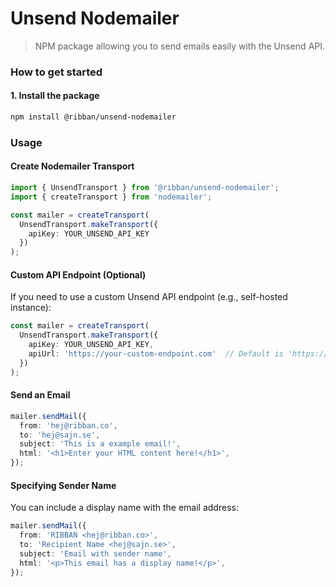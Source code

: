 # Unsend Nodemailer

> NPM package allowing you to send emails easily with the Unsend API. 

### How to get started

#### 1. Install the package

```bash
npm install @ribban/unsend-nodemailer
```

### Usage

#### Create Nodemailer Transport

```typescript
import { UnsendTransport } from '@ribban/unsend-nodemailer';
import { createTransport } from 'nodemailer';

const mailer = createTransport(
  UnsendTransport.makeTransport({
    apiKey: YOUR_UNSEND_API_KEY
  })
);
```

#### Custom API Endpoint (Optional)

If you need to use a custom Unsend API endpoint (e.g., self-hosted instance):

```typescript
const mailer = createTransport(
  UnsendTransport.makeTransport({
    apiKey: YOUR_UNSEND_API_KEY,
    apiUrl: 'https://your-custom-endpoint.com'  // Default is 'https://api.unsend.dev'
  })
);
```

#### Send an Email

```typescript
mailer.sendMail({
  from: 'hej@ribban.co',
  to: 'hej@sajn.se',
  subject: 'This is a example email!',
  html: '<h1>Enter your HTML content here!</h1>',
});
```

#### Specifying Sender Name

You can include a display name with the email address:

```typescript
mailer.sendMail({
  from: 'RIBBAN <hej@ribban.co>',
  to: 'Recipient Name <hej@sajn.se>',
  subject: 'Email with sender name',
  html: '<p>This email has a display name!</p>',
});
```
